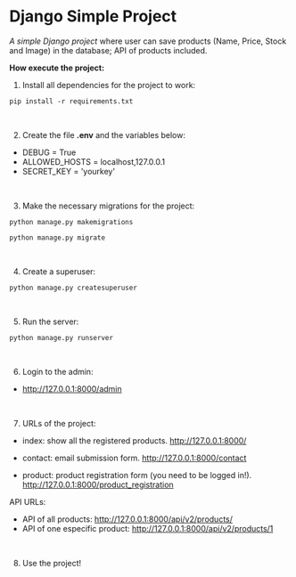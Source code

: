# Django Simple Project
*A simple Django project* where user can save products (Name, Price, Stock and Image) in the database; API of products included.

**How execute the project:**

1. Install all dependencies for the project to work:
```pip
pip install -r requirements.txt
```

<br>

2. Create the file **.env** and the variables below:
- DEBUG = True
- ALLOWED_HOSTS = localhost,127.0.0.1
- SECRET_KEY = 'yourkey'

<br>

3. Make the necessary migrations for the project:
```sudo
python manage.py makemigrations
```
```sudo
python manage.py migrate
```

<br> 

4. Create a superuser:
```sudo
python manage.py createsuperuser
```
<br>

5. Run the server:
```sudo
python manage.py runserver
```

<br>

6. Login to the admin:
- http://127.0.0.1:8000/admin


<br>

7. URLs of the project:


- index: show all the registered products. http://127.0.0.1:8000/


- contact: email submission form. http://127.0.0.1:8000/contact


- product: product registration form (you need to be logged in!). http://127.0.0.1:8000/product_registration

API URLs:
- API of all products: http://127.0.0.1:8000/api/v2/products/
- API of one especific product: http://127.0.0.1:8000/api/v2/products/1


<br>


8. Use the project!
